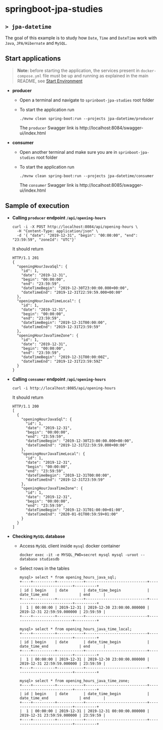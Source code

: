 # springboot-jpa-studies
## `> jpa-datetime`

The goal of this example is to study how `Date`, `Time` and `DateTime` work with `Java`, `JPA/Hibernate` and `MySQL`. 

## Start applications

> **Note:** before starting the application, the services present in `docker-compose.yml` file must be up and running as explained in the main README, see [Start Environment](https://github.com/ivangfr/springboot-jpa-studies#start-environment)

- **producer**

  - Open a terminal and navigate to `sprinboot-jpa-studies` root folder

  - To start the application run
    ```
    ./mvnw clean spring-boot:run --projects jpa-datetime/producer
    ```
  
    The `producer` Swagger link is http://localhost:8084/swagger-ui/index.html

- **consumer**

  - Open another terminal and make sure you are in `sprinboot-jpa-studies` root folder

  - To start the application run
    ```
    ./mvnw clean spring-boot:run --projects jpa-datetime/consumer
    ```

    The `consumer` Swagger link is http://localhost:8085/swagger-ui/index.html

## Sample of execution

- **Calling `producer` endpoint `/api/opening-hours`**

  ```
  curl -i -X POST http://localhost:8084/api/opening-hours \
    -H "Content-Type: application/json" \
    -d '{ "date": "2019-12-31", "begin": "00:00:00", "end": "23:59:59", "zoneId": "UTC"}'
  ```

  It should return
  ```
  HTTP/1.1 201
  {
    "openingHourJavaSql": {
      "id": 1,
      "date": "2019-12-31",
      "begin": "00:00:00",
      "end": "23:59:59",
      "dateTimeBegin": "2019-12-30T23:00:00.000+00:00",
      "dateTimeEnd": "2019-12-31T22:59:59.000+00:00"
    },
    "openingHourJavaTimeLocal": {
      "id": 1,
      "date": "2019-12-31",
      "begin": "00:00:00",
      "end": "23:59:59",
      "dateTimeBegin": "2019-12-31T00:00:00",
      "dateTimeEnd": "2019-12-31T23:59:59"
    },
    "openingHourJavaTimeZone": {
      "id": 1,
      "date": "2019-12-31",
      "begin": "00:00:00",
      "end": "23:59:59",
      "dateTimeBegin": "2019-12-31T00:00:00Z",
      "dateTimeEnd": "2019-12-31T23:59:59Z"
    }
  }
  ```

- **Calling `consumer` endpoint `/api/opening-hours`**

  ```
  curl -i http://localhost:8085/api/opening-hours
  ```

  It should return
  ```
  HTTP/1.1 200
  [
    {
      "openingHourJavaSql": {
        "id": 1,
        "date": "2019-12-31",
        "begin": "00:00:00",
        "end": "23:59:59",
        "dateTimeBegin": "2019-12-30T23:00:00.000+00:00",
        "dateTimeEnd": "2019-12-31T22:59:59.000+00:00"
      },
      "openingHourJavaTimeLocal": {
        "id": 1,
        "date": "2019-12-31",
        "begin": "00:00:00",
        "end": "23:59:59",
        "dateTimeBegin": "2019-12-31T00:00:00",
        "dateTimeEnd": "2019-12-31T23:59:59"
      },
      "openingHourJavaTimeZone": {
        "id": 1,
        "date": "2019-12-31",
        "begin": "00:00:00",
        "end": "23:59:59",
        "dateTimeBegin": "2019-12-31T01:00:00+01:00",
        "dateTimeEnd": "2020-01-01T00:59:59+01:00"
      }
    }
  ]
  ```

- **Checking `MySQL` database**

  - Access `MySQL` client inside `mysql` docker container
    ```
    docker exec -it -e MYSQL_PWD=secret mysql mysql -uroot --database studiesdb
    ```

  - Select rows in the tables
    ```
    mysql> select * from opening_hours_java_sql;
    +----+----------+------------+----------------------------+----------------------------+----------+
    | id | begin    | date       | date_time_begin            | date_time_end              | end      |
    +----+----------+------------+----------------------------+----------------------------+----------+
    |  1 | 00:00:00 | 2019-12-31 | 2019-12-30 23:00:00.000000 | 2019-12-31 22:59:59.000000 | 23:59:59 |
    +----+----------+------------+----------------------------+----------------------------+----------+
    
    mysql> select * from opening_hours_java_time_local;
    +----+----------+------------+----------------------------+----------------------------+----------+
    | id | begin    | date       | date_time_begin            | date_time_end              | end      |
    +----+----------+------------+----------------------------+----------------------------+----------+
    |  1 | 00:00:00 | 2019-12-31 | 2019-12-30 23:00:00.000000 | 2019-12-31 22:59:59.000000 | 23:59:59 |
    +----+----------+------------+----------------------------+----------------------------+----------+
    
    mysql> select * from opening_hours_java_time_zone;
    +----+----------+------------+----------------------------+----------------------------+----------+
    | id | begin    | date       | date_time_begin            | date_time_end              | end      |
    +----+----------+------------+----------------------------+----------------------------+----------+
    |  1 | 00:00:00 | 2019-12-31 | 2019-12-31 00:00:00.000000 | 2019-12-31 23:59:59.000000 | 23:59:59 |
    +----+----------+------------+----------------------------+----------------------------+----------+
    ```
